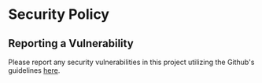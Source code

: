 # Security Policy

## Reporting a Vulnerability

Please report any security vulnerabilities in this project utilizing the Github's guidelines [here](https://docs.github.com/en/code-security/security-advisories/guidance-on-reporting-and-writing/privately-reporting-a-security-vulnerability#privately-reporting-a-security-vulnerability).
